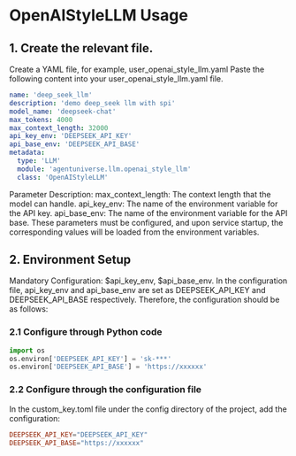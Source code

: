 # OpenAIStyleLLM Usage
## 1. Create the relevant file.
Create a YAML file, for example, user_openai_style_llm.yaml
Paste the following content into your user_openai_style_llm.yaml file.
```yaml
name: 'deep_seek_llm'
description: 'demo deep_seek llm with spi'
model_name: 'deepseek-chat'
max_tokens: 4000
max_context_length: 32000
api_key_env: 'DEEPSEEK_API_KEY'
api_base_env: 'DEEPSEEK_API_BASE'
metadata:
  type: 'LLM'
  module: 'agentuniverse.llm.openai_style_llm'
  class: 'OpenAIStyleLLM'
```
Parameter Description:
max_context_length: The context length that the model can handle.
api_key_env: The name of the environment variable for the API key.
api_base_env: The name of the environment variable for the API base.
These parameters must be configured, and upon service startup, the corresponding values will be loaded from the environment variables.
##  2. Environment Setup
Mandatory Configuration: $api_key_env, $api_base_env.
In the configuration file, api_key_env and api_base_env are set as DEEPSEEK_API_KEY and DEEPSEEK_API_BASE respectively. Therefore, the configuration should be as follows:
### 2.1 Configure through Python code
```python
import os
os.environ['DEEPSEEK_API_KEY'] = 'sk-***'
os.environ['DEEPSEEK_API_BASE'] = 'https://xxxxxx'
```
### 2.2 Configure through the configuration file
In the custom_key.toml file under the config directory of the project, add the configuration:
```toml
DEEPSEEK_API_KEY="DEEPSEEK_API_KEY"
DEEPSEEK_API_BASE="https://xxxxxx"
```
